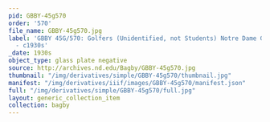 ```yaml
---
pid: GBBY-45g570
order: '570'
file_name: GBBY-45g570.jpg
label: 'GBBY 45G/570: Golfers (Unidentified, not Students) Notre Dame Golf Course
  - c1930s'
_date: 1930s
object_type: glass plate negative
source: http://archives.nd.edu/Bagby/GBBY-45g570.jpg
thumbnail: "/img/derivatives/simple/GBBY-45g570/thumbnail.jpg"
manifest: "/img/derivatives/iiif/images/GBBY-45g570/manifest.json"
full: "/img/derivatives/simple/GBBY-45g570/full.jpg"
layout: generic_collection_item
collection: bagby
---
```

